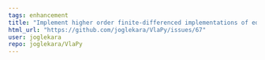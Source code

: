 ```yaml
---
tags: enhancement
title: "Implement higher order finite-differenced implementations of edfdv"
html_url: "https://github.com/joglekara/VlaPy/issues/67"
user: joglekara
repo: joglekara/VlaPy
---
```


